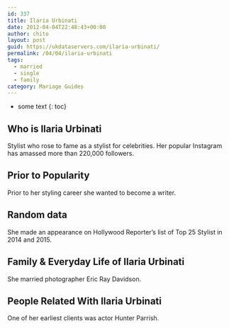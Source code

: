 ```yaml
---
id: 337
title: Ilaria Urbinati
date: 2012-04-04T22:48:43+00:00
author: chito
layout: post
guid: https://ukdataservers.com/ilaria-urbinati/
permalink: /04/04/ilaria-urbinati  
tags:
  - married
  - single
  - family
category: Mariage Guides
---
```


* some text
{: toc}


## Who is  Ilaria Urbinati
                  
                  
                  
Stylist who rose to fame as a stylist for celebrities. Her popular Instagram has amassed more than 220,000 followers.
                  
                
                
                
## Prior to Popularity 
                  
                  
                  
Prior to her styling career she wanted to become a writer.
                  
                
                
                
## Random data 
                  
                  
                  
She made an appearance on Hollywood Reporter&#8217;s list of Top 25 Stylist in 2014 and 2015.
                  
                
                
                
## Family & Everyday Life of Ilaria Urbinati
                  
                  
                  
She married photographer Eric Ray Davidson.
                  
                
                
                
## People Related With  Ilaria Urbinati
                  
                  
                  
One of her earliest clients was actor Hunter Parrish.
                  
                
              
            
          
          
          
    
    
  
